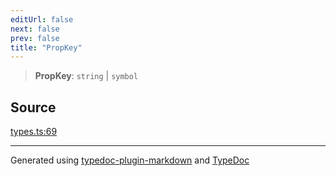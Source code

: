 ```yaml
---
editUrl: false
next: false
prev: false
title: "PropKey"
---
```


> **PropKey**: `string` \| `symbol`

## Source

[types.ts:69](https://github.com/dmdin/chord/blob/5f43e0e/src/types.ts#L69)

***

Generated using [typedoc-plugin-markdown](https://www.npmjs.com/package/typedoc-plugin-markdown) and [TypeDoc](https://typedoc.org/)
